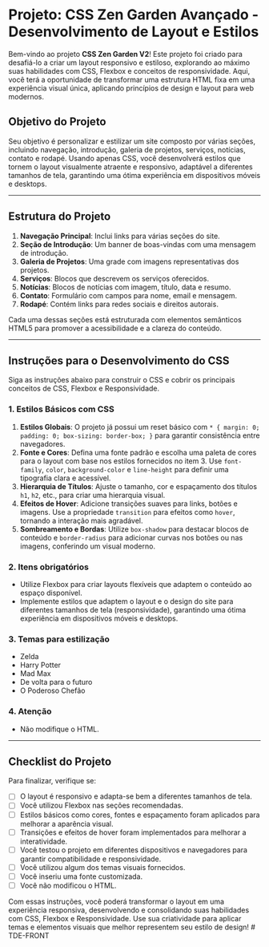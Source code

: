 # Projeto: CSS Zen Garden Avançado - Desenvolvimento de Layout e Estilos

Bem-vindo ao projeto **CSS Zen Garden V2**! Este projeto foi criado para desafiá-lo a criar um layout responsivo e estiloso, explorando ao máximo suas habilidades com CSS, Flexbox e conceitos de responsividade. Aqui, você terá a oportunidade de transformar uma estrutura HTML fixa em uma experiência visual única, aplicando princípios de design e layout para web modernos.

## Objetivo do Projeto

Seu objetivo é personalizar e estilizar um site composto por várias seções, incluindo navegação, introdução, galeria de projetos, serviços, notícias, contato e rodapé. Usando apenas CSS, você desenvolverá estilos que tornem o layout visualmente atraente e responsivo, adaptável a diferentes tamanhos de tela, garantindo uma ótima experiência em dispositivos móveis e desktops.

---

## Estrutura do Projeto

1. **Navegação Principal**: Inclui links para várias seções do site.
2. **Seção de Introdução**: Um banner de boas-vindas com uma mensagem de introdução.
3. **Galeria de Projetos**: Uma grade com imagens representativas dos projetos.
4. **Serviços**: Blocos que descrevem os serviços oferecidos.
5. **Notícias**: Blocos de notícias com imagem, título, data e resumo.
6. **Contato**: Formulário com campos para nome, email e mensagem.
7. **Rodapé**: Contém links para redes sociais e direitos autorais.

Cada uma dessas seções está estruturada com elementos semânticos HTML5 para promover a acessibilidade e a clareza do conteúdo.

---

## Instruções para o Desenvolvimento do CSS

Siga as instruções abaixo para construir o CSS e cobrir os principais conceitos de CSS, Flexbox e Responsividade.

### 1. Estilos Básicos com CSS

1. **Estilos Globais**: O projeto já possui um reset básico com `* { margin: 0; padding: 0; box-sizing: border-box; }` para garantir consistência entre navegadores.
2. **Fonte e Cores**: Defina uma fonte padrão e escolha uma paleta de cores para o layout com base nos estilos fornecidos no item 3. Use `font-family`, `color`, `background-color` e `line-height` para definir uma tipografia clara e acessível.
3. **Hierarquia de Títulos**: Ajuste o tamanho, cor e espaçamento dos títulos `h1`, `h2`, etc., para criar uma hierarquia visual.
4. **Efeitos de Hover**: Adicione transições suaves para links, botões e imagens. Use a propriedade `transition` para efeitos como `hover`, tornando a interação mais agradável.
5. **Sombreamento e Bordas**: Utilize `box-shadow` para destacar blocos de conteúdo e `border-radius` para adicionar curvas nos botões ou nas imagens, conferindo um visual moderno.

### 2. Itens obrigatórios

- Utilize Flexbox para criar layouts flexíveis que adaptem o conteúdo ao espaço disponível.
- Implemente estilos que adaptem o layout e o design do site para diferentes tamanhos de tela (responsividade), garantindo uma ótima experiência em dispositivos móveis e desktops.

### 3. Temas para estilização

- Zelda
- Harry Potter
- Mad Max
- De volta para o futuro
- O Poderoso Chefão

### 4. Atenção

- Não modifique o HTML.

---

## Checklist do Projeto

Para finalizar, verifique se:
- [ ] O layout é responsivo e adapta-se bem a diferentes tamanhos de tela.
- [ ] Você utilizou Flexbox nas seções recomendadas.
- [ ] Estilos básicos como cores, fontes e espaçamento foram aplicados para melhorar a aparência visual.
- [ ] Transições e efeitos de hover foram implementados para melhorar a interatividade.
- [ ] Você testou o projeto em diferentes dispositivos e navegadores para garantir compatibilidade e responsividade.
- [ ] Você utilizou algum dos temas visuais fornecidos.
- [ ] Você inseriu uma fonte customizada.
- [ ] Você não modificou o HTML.

Com essas instruções, você poderá transformar o layout em uma experiência responsiva, desenvolvendo e consolidando suas habilidades com CSS, Flexbox e Responsividade. Use sua criatividade para aplicar temas e elementos visuais que melhor representem seu estilo de design!
#   T D E - F R O N T  
 